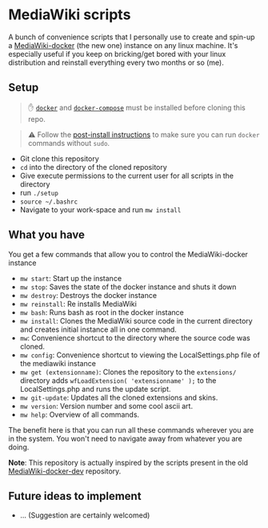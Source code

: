 # MediaWiki scripts

A bunch of convenience scripts that I personally use to create and spin-up a [MediaWiki-docker](https://www.mediawiki.org/wiki/MediaWiki-Docker) (the new one) instance on any linux machine. It's especially useful if you keep on bricking/get bored with your linux distribution and reinstall everything every two months or so (me).

## Setup

> :hand: [`docker`](https://docs.docker.com/engine/install/) and [`docker-compose`](https://docs.docker.com/compose/install/) must be installed before cloning this repo.

> :warning: Follow the [post-install instructions](https://docs.docker.com/engine/install/linux-postinstall/) to make sure you can run `docker` commands without `sudo`.

* Git clone this repository
* `cd` into the directory of the cloned repository
* Give execute permissions to the current user for all scripts in the directory
* run `./setup`
* `source ~/.bashrc`
* Navigate to your work-space and run `mw install`

## What you have

You get a few commands that allow you to control the MediaWiki-docker instance

* `mw start`: Start up the instance
* `mw stop`: Saves the state of the docker instance and shuts it down
* `mw destroy`: Destroys the docker instance
* `mw reinstall`: Re installs MediaWiki
* `mw bash`: Runs bash as root in the docker instance
* `mw install`: Clones the MediaWiki source code in the current directory and creates initial instance all in one command.
* `mw`: Convenience shortcut to the directory where the source code was cloned.
* `mw config`: Convenience shortcut to viewing the LocalSettings.php file of the mediawiki instance
* `mw get (extensionname)`: Clones the repository to the `extensions/` directory adds `wfLoadExtension( 'extensionname' );` to the LocalSettings.php and runs the update script.
* `mw git-update`: Updates all the cloned extensions and skins.
* `mw version`: Version number and some cool ascii art.
* `mw help`: Overview of all commands.

The benefit here is that you can run all these commands wherever you are in the system. You won't need to navigate away from whatever you are doing.

**Note**: This repository is actually inspired by the scripts present in the old [MediaWiki-docker-dev](https://github.com/addshore/mediawiki-docker-dev) repository.

## Future ideas to implement

* ... (Suggestion are certainly welcomed)
